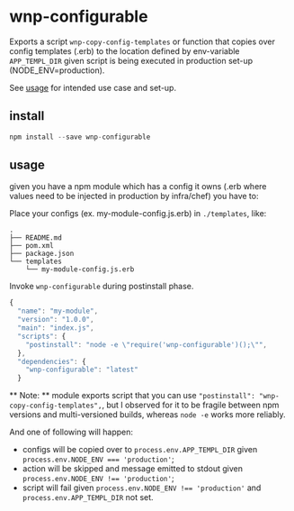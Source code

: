 # wnp-configurable

Exports a script `wnp-copy-config-templates` or function that copies over config templates (.erb) to the location defined by env-variable `APP_TEMPL_DIR` given script is being executed in production set-up (NODE_ENV=production).

See [usage](#usage) for intended use case and set-up.

## install

```js
npm install --save wnp-configurable
```

## usage

given you have a npm module which has a config it owns (.erb where values need to be injected in production by infra/chef) you have to:

Place your configs (ex. my-module-config.js.erb) in `./templates`, like:

```
.
├── README.md
├── pom.xml
├── package.json
└── templates
    └── my-module-config.js.erb
```

Invoke `wnp-configurable` during postinstall phase.

```js
{
  "name": "my-module",
  "version": "1.0.0",
  "main": "index.js",
  "scripts": {
    "postinstall": "node -e \"require('wnp-configurable')();\"",
  },
  "dependencies": {
    "wnp-configurable": "latest"
  }  
```

** Note: ** module exports script that you can use `"postinstall": "wnp-copy-config-templates",`, but I observed for it to be fragile between npm versions and multi-versioned builds, whereas `node -e` works more reliably.

And one of following will happen:
 - configs will be copied over to `process.env.APP_TEMPL_DIR` given `process.env.NODE_ENV === 'production'`;
 - action will be skipped and message emitted to stdout given `process.env.NODE_ENV !== 'production'`;
 - script will fail given `process.env.NODE_ENV !== 'production'` and `process.env.APP_TEMPL_DIR` not set.